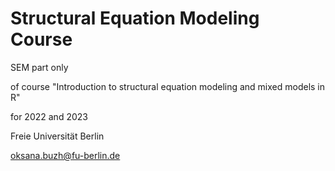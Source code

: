 # Structural Equation Modeling Course

SEM part only 

of course "Introduction to structural equation modeling and mixed models in R"

for 2022 and 2023

Freie Universität Berlin

oksana.buzh@fu-berlin.de
